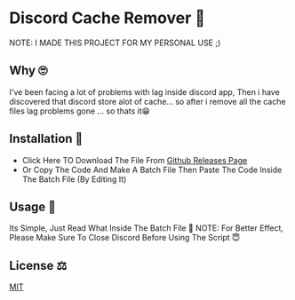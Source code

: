 # Discord Cache Remover 📁

NOTE: I MADE THIS PROJECT FOR MY PERSONAL USE ;)

## Why 🙄
I've been facing a lot of problems with lag inside discord app, Then i have discovered that discord store alot of cache... so after i remove all the cache files lag problems gone ... so thats it😁


## Installation 🔻

- Click Here TO Download The File From [Github Releases Page](https://github.com/azizmjaber02/Discord-Cache-Remover/releases/download/V1/Discord.Cache.Remover.bat)
- Or Copy The Code And Make A Batch File Then Paste The Code Inside The Batch File (By Editing It)

## Usage 🤔

Its Simple, Just Read What Inside The Batch File 🤩
NOTE: For Better Effect, Please Make Sure To Close Discord Before Using The Script 😇

## License ⚖
[MIT](https://choosealicense.com/licenses/mit/)
